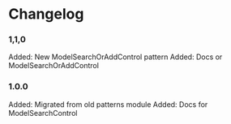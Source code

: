 Changelog
=========

### 1,1,0

Added:  New ModelSearchOrAddControl pattern
Added:  Docs or ModelSearchOrAddControl

### 1.0.0

Added:  Migrated from old patterns module
Added:  Docs for ModelSearchControl